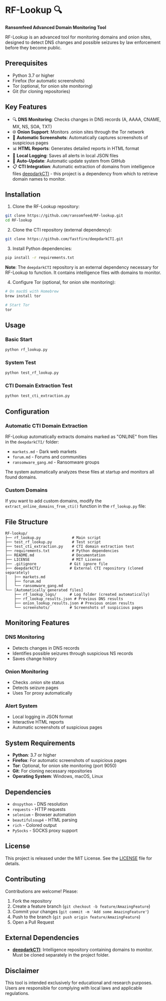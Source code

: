 # RF-Lookup 🔍

**Ransomfeed Advanced Domain Monitoring Tool**

RF-Lookup is an advanced tool for monitoring domains and onion sites, designed to detect DNS changes and possible seizures by law enforcement before they become public.

## Prerequisites

- Python 3.7 or higher
- Firefox (for automatic screenshots)
- Tor (optional, for onion site monitoring)
- Git (for cloning repositories)

## Key Features

- 🔍 **DNS Monitoring**: Checks changes in DNS records (A, AAAA, CNAME, MX, NS, SOA, TXT)
- 🌐 **Onion Support**: Monitors .onion sites through the Tor network
- 📸 **Automatic Screenshots**: Automatically captures screenshots of suspicious pages
- 📊 **HTML Reports**: Generates detailed reports in HTML format
- 💾 **Local Logging**: Saves all alerts in local JSON files
- 🔄 **Auto-Update**: Automatic update system from GitHub
- 📋 **CTI Integration**: Automatic extraction of domains from intelligence files [deepdarkCTI](https://github.com/fastfire/deepdarkCTI) - this project is a dependency from which to retrieve domain names to monitor.

## Installation

1. Clone the RF-Lookup repository:
```bash
git clone https://github.com/ransomfeed/RF-lookup.git
cd RF-lookup
```

2. Clone the CTI repository (external dependency):
```bash
git clone https://github.com/fastfire/deepdarkCTI.git
```

3. Install Python dependencies:
```bash
pip install -r requirements.txt
```

**Note**: The `deepdarkCTI` repository is an external dependency necessary for RF-Lookup to function. It contains intelligence files with domains to monitor.

4. Configure Tor (optional, for onion site monitoring):
```bash
# On macOS with Homebrew
brew install tor

# Start Tor
tor
```

## Usage

### Basic Start
```bash
python rf_lookup.py
```

### System Test
```bash
python test_rf_lookup.py
```

### CTI Domain Extraction Test
```bash
python test_cti_extraction.py
```

## Configuration

### Automatic CTI Domain Extraction
RF-Lookup automatically extracts domains marked as "ONLINE" from files in the `deepdarkCTI/` folder:
- `markets.md` - Dark web markets
- `forum.md` - Forums and communities
- `ransomware_gang.md` - Ransomware groups

The system automatically analyzes these files at startup and monitors all found domains.

### Custom Domains
If you want to add custom domains, modify the `extract_online_domains_from_cti()` function in the `rf_lookup.py` file:

## File Structure

```
RF-lookup/
├── rf_lookup.py              # Main script
├── test_rf_lookup.py         # Test script
├── test_cti_extraction.py    # CTI domain extraction test
├── requirements.txt          # Python dependencies
├── README.md                 # Documentation
├── LICENSE                   # MIT License
├── .gitignore               # Git ignore file
├── deepdarkCTI/             # External CTI repository (cloned separately)
│   ├── markets.md
│   ├── forum.md
│   └── ransomware_gang.md
└── [Automatically generated files]
    ├── rf_lookup_logs/      # Log folder (created automatically)
    ├── rf_lookup_results.json # Previous DNS results
    ├── onion_lookup_results.json # Previous onion results
    └── screenshots/         # Screenshots of suspicious pages
```

## Monitoring Features

### DNS Monitoring
- Detects changes in DNS records
- Identifies possible seizures through suspicious NS records
- Saves change history

### Onion Monitoring
- Checks .onion site status
- Detects seizure pages
- Uses Tor proxy automatically

### Alert System
- Local logging in JSON format
- Interactive HTML reports
- Automatic screenshots of suspicious pages

## System Requirements

- **Python**: 3.7 or higher
- **Firefox**: For automatic screenshots of suspicious pages
- **Tor**: Optional, for onion site monitoring (port 9050)
- **Git**: For cloning necessary repositories
- **Operating System**: Windows, macOS, Linux

## Dependencies

- `dnspython` - DNS resolution
- `requests` - HTTP requests
- `selenium` - Browser automation
- `beautifulsoup4` - HTML parsing
- `rich` - Colored output
- `PySocks` - SOCKS proxy support

## License

This project is released under the MIT License. See the [LICENSE](LICENSE) file for details.

## Contributing

Contributions are welcome! Please:

1. Fork the repository
2. Create a feature branch (`git checkout -b feature/AmazingFeature`)
3. Commit your changes (`git commit -m 'Add some AmazingFeature'`)
4. Push to the branch (`git push origin feature/AmazingFeature`)
5. Open a Pull Request

## External Dependencies

- **[deepdarkCTI](https://github.com/fastfire/deepdarkCTI)**: Intelligence repository containing domains to monitor. Must be cloned separately in the project folder.

## Disclaimer

This tool is intended exclusively for educational and research purposes. Users are responsible for complying with local laws and applicable regulations.
